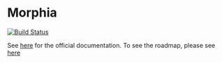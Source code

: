 # Morphia

[![Build Status](https://travis-ci.org/MorphiaOrg/morphia.svg?branch=master)](https://travis-ci.org/MorphiaOrg/morphia)

See [here](http://morphiaorg.github.io/morphia/) for the official documentation.  To see the roadmap, please see [here](Roadmap.md)
